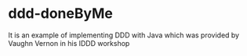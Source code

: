 # ddd-doneByMe
It is an example of implementing DDD with Java which was provided by Vaughn Vernon in his IDDD workshop
